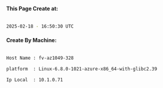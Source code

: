 
   
#### This Page Create at:

```bash

2025-02-18 - 16:50:30 UTC

```

#### Create By Machine:

```bash

Host Name : fv-az1049-328

platform  : Linux-6.8.0-1021-azure-x86_64-with-glibc2.39

Ip Local  : 10.1.0.71

```

